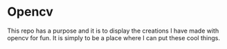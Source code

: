 # Opencv

This repo has a purpose and it is to display the creations I have made with opencv for fun.
It is simply to be a place where I can put these cool things.
